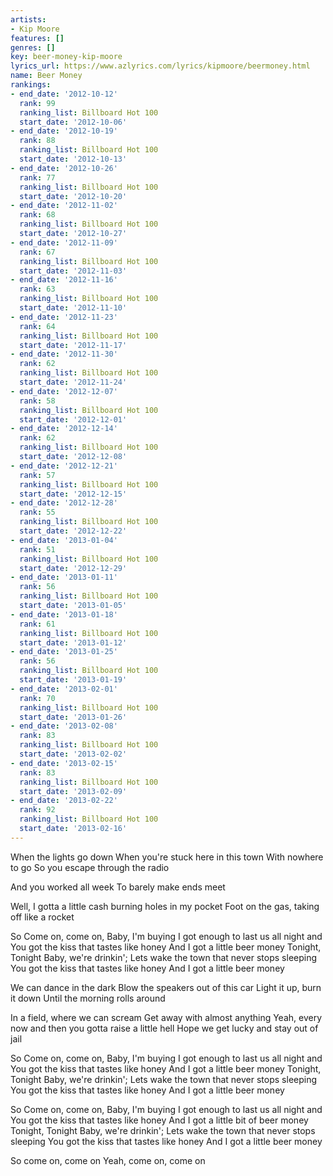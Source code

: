 ```yaml
---
artists:
- Kip Moore
features: []
genres: []
key: beer-money-kip-moore
lyrics_url: https://www.azlyrics.com/lyrics/kipmoore/beermoney.html
name: Beer Money
rankings:
- end_date: '2012-10-12'
  rank: 99
  ranking_list: Billboard Hot 100
  start_date: '2012-10-06'
- end_date: '2012-10-19'
  rank: 88
  ranking_list: Billboard Hot 100
  start_date: '2012-10-13'
- end_date: '2012-10-26'
  rank: 77
  ranking_list: Billboard Hot 100
  start_date: '2012-10-20'
- end_date: '2012-11-02'
  rank: 68
  ranking_list: Billboard Hot 100
  start_date: '2012-10-27'
- end_date: '2012-11-09'
  rank: 67
  ranking_list: Billboard Hot 100
  start_date: '2012-11-03'
- end_date: '2012-11-16'
  rank: 63
  ranking_list: Billboard Hot 100
  start_date: '2012-11-10'
- end_date: '2012-11-23'
  rank: 64
  ranking_list: Billboard Hot 100
  start_date: '2012-11-17'
- end_date: '2012-11-30'
  rank: 62
  ranking_list: Billboard Hot 100
  start_date: '2012-11-24'
- end_date: '2012-12-07'
  rank: 58
  ranking_list: Billboard Hot 100
  start_date: '2012-12-01'
- end_date: '2012-12-14'
  rank: 62
  ranking_list: Billboard Hot 100
  start_date: '2012-12-08'
- end_date: '2012-12-21'
  rank: 57
  ranking_list: Billboard Hot 100
  start_date: '2012-12-15'
- end_date: '2012-12-28'
  rank: 55
  ranking_list: Billboard Hot 100
  start_date: '2012-12-22'
- end_date: '2013-01-04'
  rank: 51
  ranking_list: Billboard Hot 100
  start_date: '2012-12-29'
- end_date: '2013-01-11'
  rank: 56
  ranking_list: Billboard Hot 100
  start_date: '2013-01-05'
- end_date: '2013-01-18'
  rank: 61
  ranking_list: Billboard Hot 100
  start_date: '2013-01-12'
- end_date: '2013-01-25'
  rank: 56
  ranking_list: Billboard Hot 100
  start_date: '2013-01-19'
- end_date: '2013-02-01'
  rank: 70
  ranking_list: Billboard Hot 100
  start_date: '2013-01-26'
- end_date: '2013-02-08'
  rank: 83
  ranking_list: Billboard Hot 100
  start_date: '2013-02-02'
- end_date: '2013-02-15'
  rank: 83
  ranking_list: Billboard Hot 100
  start_date: '2013-02-09'
- end_date: '2013-02-22'
  rank: 92
  ranking_list: Billboard Hot 100
  start_date: '2013-02-16'
---
```


When the lights go down
When you're stuck here in this town
With nowhere to go
So you escape through the radio

And you worked all week
To barely make ends meet

Well, I gotta a little cash burning holes in my pocket
Foot on the gas, taking off like a rocket

So Come on, come on,
Baby, I'm buying
I got enough to last us all night and
You got the kiss that tastes like honey
And I got a little beer money
Tonight, Tonight
Baby, we're drinkin';
Lets wake the town that never stops sleeping
You got the kiss that tastes like honey
And I got a little beer money

We can dance in the dark
Blow the speakers out of this car
Light it up, burn it down
Until the morning rolls around

In a field, where we can scream
Get away with almost anything
Yeah, every now and then you gotta raise a little hell
Hope we get lucky and stay out of jail

So Come on, come on,
Baby, I'm buying
I got enough to last us all night and
You got the kiss that tastes like honey
And I got a little beer money
Tonight, Tonight
Baby, we're drinkin';
Lets wake the town that never stops sleeping
You got the kiss that tastes like honey
And I got a little beer money

So Come on, come on,
Baby, I'm buying
I got enough to last us all night and
You got the kiss that tastes like honey
And I got a little bit of beer money
Tonight, Tonight
Baby, we're drinkin';
Lets wake the town that never stops sleeping
You got the kiss that tastes like honey
And I got a little beer money

So come on, come on
Yeah, come on, come on



